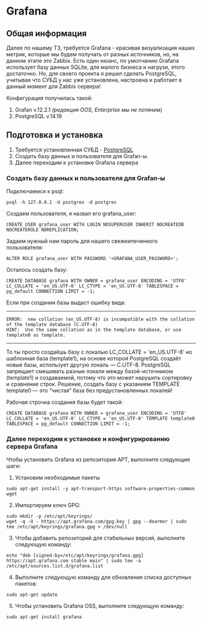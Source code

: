 # Grafana

## Общая информация

Далее по нашему ТЗ, требуется Grafana - красивая визуализация наших метрик, которые мы будем получать от разных источников, но, на данном этапе это Zabbix.
Есть один нюанс, по умолчанию Grafana использует базу данных SQLite, для малого бизнеса и нагрузи, этого достаточно.
Но, для своего проекта я решил сделать PostgreSQL, учитывая что СУБД у нас уже установлена, настроена и работает в данный момент для Zabbix сервера!

Конфигурация получилась такой:
1. Grafan v.12.2.1 *(редакция OOS, Enterprise мы не потянем)*
2. PostgreSQL v.14.19

## Подготовка и установка

1. Требуется установленная СУБД - [PostgreSQL](https://www.postgresql.org/download/linux/ubuntu/)
2. Создать базу данных и пользователя для Grafan-ы. 
3. Далее переходим к установке Grafana сервера

### Создать базу данных и пользователя для Grafan-ы

Подключаемся к psql:
```
psql -h 127.0.0.1 -U postgres -d postgres
```

Создаем пользователя, я назвал его grafana_user:
```
CREATE USER grafana_user WITH LOGIN NOSUPERUSER INHERIT NOCREATEDB NOCREATEROLE NOREPLICATION;
```

Задаем нужный нам пароль для нашего свежеипеченного пользователя:
```
ALTER ROLE grafana_user WITH PASSWORD '<GRAFANA_USER_PASSWORD>';
```

Осталось создать базу:

```
CREATE DATABASE grafana WITH OWNER = grafana_user ENCODING = 'UTF8' LC_COLLATE = 'en_US.UTF-8' LC_CTYPE = 'en_US.UTF-8' TABLESPACE = pg_default CONNECTION LIMIT = -1;
```

Если при создании базы выдаст ошибку вида:
***
	ERROR:  new collation (en_US.UTF-8) is incompatible with the collation of the template database (C.UTF-8)
	HINT:  Use the same collation as in the template database, or use template0 as template.
***
То ты просто создаёшь базу с локалью LC_COLLATE = 'en_US.UTF-8' но шаблонная база (template1), на основе которой PostgreSQL создаёт новые базы, использует другую локаль — C.UTF-8.
PostgreSQL запрещает смешивать разные локали между базой-источником (template1) и создаваемой, потому что это может нарушить сортировку и сравнение строк.
Решение, создать базу с указанием TEMPLATE template0 — это “чистая” база без предустановленных локалей!
	
Рабочая строчка создания базы будет такой:
```
CREATE DATABASE grafana WITH OWNER = grafana_user ENCODING = 'UTF8' LC_COLLATE = 'en_US.UTF-8' LC_CTYPE = 'en_US.UTF-8' TEMPLATE template0 TABLESPACE = pg_default CONNECTION LIMIT = -1;
```

### Далее переходим к установке и конфигурированию сервера Grafana

Чтобы установить Grafana из репозитория APT, выполните следующие шаги:

1. Установим необходимые пакеты
```
sudo apt-get install -y apt-transport-https software-properties-common wget
```
2. Импортируем ключ GPG:
```
sudo mkdir -p /etc/apt/keyrings/
wget -q -O - https://apt.grafana.com/gpg.key | gpg --dearmor | sudo tee /etc/apt/keyrings/grafana.gpg > /dev/null
```

3. Чтобы добавить репозиторий для стабильных версий, выполните следующую команду:
```
echo "deb [signed-by=/etc/apt/keyrings/grafana.gpg] https://apt.grafana.com stable main" | sudo tee -a /etc/apt/sources.list.d/grafana.list
```

4. Выполните следующую команду для обновления списка доступных пакетов:
```
sudo apt-get update
```

5. Чтобы установить Grafana OSS, выполните следующую команду:
```
sudo apt-get install grafana
```
